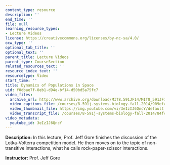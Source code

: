 ```yaml
---
content_type: resource
description: ''
end_time: ''
file: null
learning_resource_types:
- Lecture Videos
license: https://creativecommons.org/licenses/by-nc-sa/4.0/
ocw_type: ''
optional_tab_title: ''
optional_text: ''
parent_title: Lecture Videos
parent_type: CourseSection
related_resources_text: ''
resource_index_text: ''
resourcetype: Video
start_time: ''
title: Dynamics of Populations in Space
uid: f0dbae7f-0eb1-d94e-bf14-d50bd5a75fc7
video_files:
  archive_url: http://www.archive.org/download/MIT8.591JF14/MIT8_591JF14_lec23_300k.mp4
  video_captions_file: /courses/8-591j-systems-biology-fall-2014/909ef43f54cf54eca85d1ad44f43fd49_3eIzIJ6QncY.vtt
  video_thumbnail_file: https://img.youtube.com/vi/3eIzIJ6QncY/default.jpg
  video_transcript_file: /courses/8-591j-systems-biology-fall-2014/84fc45d756bc031a2f52ab2bba936454_3eIzIJ6QncY.pdf
video_metadata:
  youtube_id: 3eIzIJ6QncY
---
```


**Description:** In this lecture, Prof. Jeff Gore finishes the discussion of the Lotka-Volterra competition model. He then moves on to the topic of non-transitive interactions, what he calls rock-paper-scissor interactions.

**Instructor:** Prof. Jeff Gore

